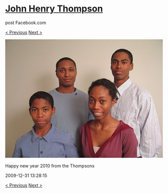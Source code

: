 # [John Henry Thompson](../README.md)
post Facebook.com

[< Previous](2010-12-18-43.md) [Next >](2009-08-31-2.md)

[![](../media/2009-12-31/Timeline-Photos-Happy-new-year-2010-from-the-Thompsons.jpg)](../README.md)

Happy new year 2010 from the Thompsons

2009-12-31 13:28:15

[< Previous](2010-12-18-43.md) [Next >](2009-08-31-2.md)